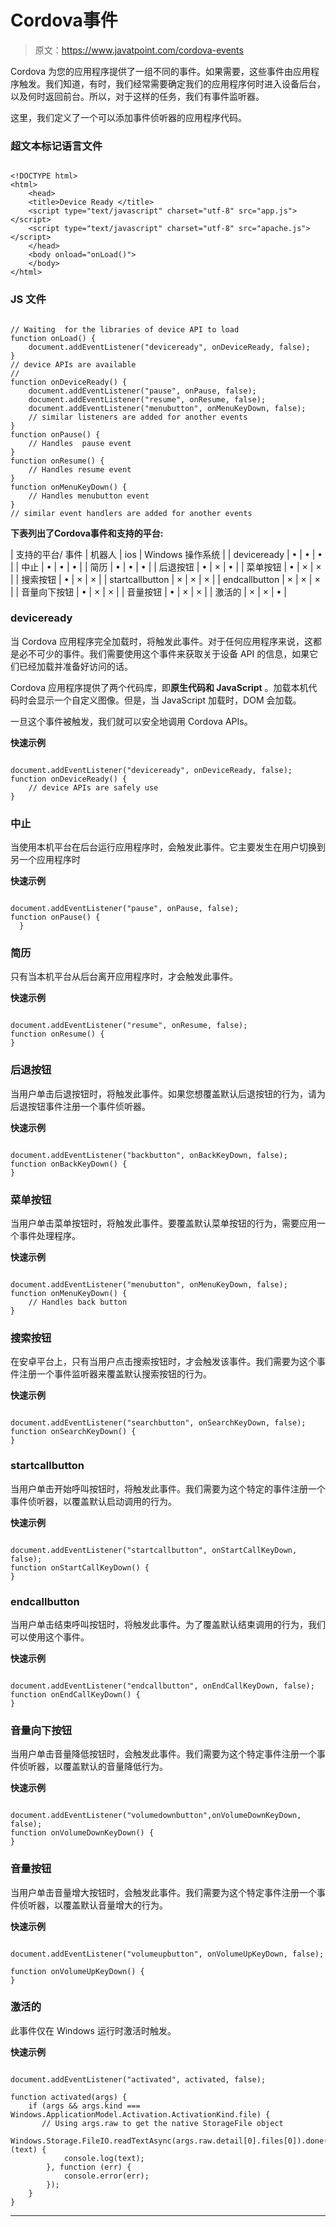 # Cordova事件

> 原文：<https://www.javatpoint.com/cordova-events>

Cordova 为您的应用程序提供了一组不同的事件。如果需要，这些事件由应用程序触发。我们知道，有时，我们经常需要确定我们的应用程序何时进入设备后台，以及何时返回前台。所以，对于这样的任务，我们有事件监听器。

这里，我们定义了一个可以添加事件侦听器的应用程序代码。

### 超文本标记语言文件

```

<!DOCTYPE html>
<html>
    <head>
    <title>Device Ready </title>
    <script type="text/javascript" charset="utf-8" src="app.js"></script>
    <script type="text/javascript" charset="utf-8" src="apache.js"></script>
    </head>
    <body onload="onLoad()">
    </body>
</html>

```

### JS 文件

```

// Waiting  for the libraries of device API to load
function onLoad() {
    document.addEventListener("deviceready", onDeviceReady, false);
}
// device APIs are available
//
function onDeviceReady() {
    document.addEventListener("pause", onPause, false);
    document.addEventListener("resume", onResume, false);
    document.addEventListener("menubutton", onMenuKeyDown, false);
    // similar listeners are added for another events
}
function onPause() {
    // Handles  pause event
}
function onResume() {
    // Handles resume event
}
function onMenuKeyDown() {
    // Handles menubutton event
}
// similar event handlers are added for another events

```

**下表列出了Cordova事件和支持的平台:**

| 支持的平台/
事件 | 机器人 | ios | Windows 操作系统 |
| deviceready | • | • | • |
| 中止 | • | • | • |
| 简历 | • | • | • |
| 后退按钮 | • | × | • |
| 菜单按钮 | • | × | × |
| 搜索按钮 | • | × | × |
| startcallbutton | × | × | × |
| endcallbutton | × | × | × |
| 音量向下按钮 | • | × | × |
| 音量按钮 | • | × | × |
| 激活的 | × | × | • |

### deviceready

当 Cordova 应用程序完全加载时，将触发此事件。对于任何应用程序来说，这都是必不可少的事件。我们需要使用这个事件来获取关于设备 API 的信息，如果它们已经加载并准备好访问的话。

Cordova 应用程序提供了两个代码库，即**原生代码和 JavaScript** 。加载本机代码时会显示一个自定义图像。但是，当 JavaScript 加载时，DOM 会加载。

一旦这个事件被触发，我们就可以安全地调用 Cordova APIs。

**快速示例**

```

document.addEventListener("deviceready", onDeviceReady, false);
function onDeviceReady() {
    // device APIs are safely use 
}

```

### 中止

当使用本机平台在后台运行应用程序时，会触发此事件。它主要发生在用户切换到另一个应用程序时

**快速示例**

```

document.addEventListener("pause", onPause, false);
function onPause() {
  }

```

### 简历

只有当本机平台从后台离开应用程序时，才会触发此事件。

**快速示例**

```

document.addEventListener("resume", onResume, false);
function onResume() {
}

```

### 后退按钮

当用户单击后退按钮时，将触发此事件。如果您想覆盖默认后退按钮的行为，请为后退按钮事件注册一个事件侦听器。

**快速示例**

```

document.addEventListener("backbutton", onBackKeyDown, false);
function onBackKeyDown() {
}

```

### 菜单按钮

当用户单击菜单按钮时，将触发此事件。要覆盖默认菜单按钮的行为，需要应用一个事件处理程序。

**快速示例**

```

document.addEventListener("menubutton", onMenuKeyDown, false);
function onMenuKeyDown() {
    // Handles back button
}

```

### 搜索按钮

在安卓平台上，只有当用户点击搜索按钮时，才会触发该事件。我们需要为这个事件注册一个事件监听器来覆盖默认搜索按钮的行为。

**快速示例**

```

document.addEventListener("searchbutton", onSearchKeyDown, false);
function onSearchKeyDown() {
}

```

### startcallbutton

当用户单击开始呼叫按钮时，将触发此事件。我们需要为这个特定的事件注册一个事件侦听器，以覆盖默认启动调用的行为。

**快速示例**

```

document.addEventListener("startcallbutton", onStartCallKeyDown, false);
function onStartCallKeyDown() {
}

```

### endcallbutton

当用户单击结束呼叫按钮时，将触发此事件。为了覆盖默认结束调用的行为，我们可以使用这个事件。

**快速示例**

```

document.addEventListener("endcallbutton", onEndCallKeyDown, false);
function onEndCallKeyDown() {
}

```

### 音量向下按钮

当用户单击音量降低按钮时，会触发此事件。我们需要为这个特定事件注册一个事件侦听器，以覆盖默认的音量降低行为。

**快速示例**

```

document.addEventListener("volumedownbutton",onVolumeDownKeyDown, false);
function onVolumeDownKeyDown() {
}

```

### 音量按钮

当用户单击音量增大按钮时，会触发此事件。我们需要为这个特定事件注册一个事件侦听器，以覆盖默认音量增大的行为。

**快速示例**

```

document.addEventListener("volumeupbutton", onVolumeUpKeyDown, false);

function onVolumeUpKeyDown() {
}

```

### 激活的

此事件仅在 Windows 运行时激活时触发。

**快速示例**

```

document.addEventListener("activated", activated, false);

function activated(args) {
    if (args && args.kind === Windows.ApplicationModel.Activation.ActivationKind.file) {
       // Using args.raw to get the native StorageFile object
        Windows.Storage.FileIO.readTextAsync(args.raw.detail[0].files[0]).done(function (text) {
            console.log(text);
        }, function (err) {
            console.error(err);
        });
    }
}

```

* * *